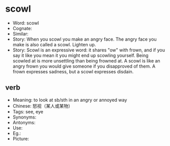 # scowl

- Word: scowl
- Cognate: 
- Similar: 
- Story: When you scowl you make an angry face. The angry face you make is also called a scowl. Lighten up.
- Story: Scowl is an expressive word: it shares "ow" with frown, and if you say it like you mean it you might end up scowling yourself. Being scowled at is more unsettling than being frowned at. A scowl is like an angry frown you would give someone if you disapproved of them. A frown expresses sadness, but a scowl expresses disdain.

## verb

- Meaning: to look at sb/sth in an angry or annoyed way
- Chinese: 怒视（某人或某物）
- Tags: see, eye
- Synonyms: 
- Antonyms: 
- Use: 
- Eg.: 
- Picture: 


